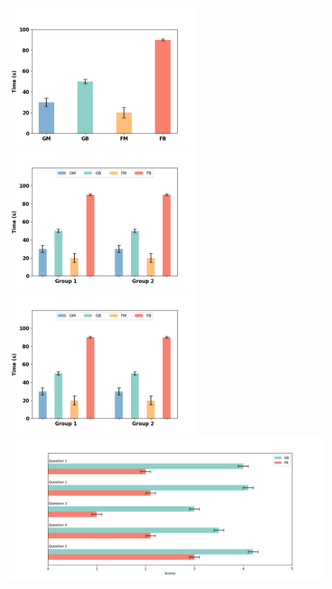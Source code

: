 
<div>
  <a href="/BarChart/BarChart_withErrorBar_vertical.py">
    <img src="/img/BarChart_withErrorBar_vertical.png" alt="Image 1" width="300" />
  </a>
  <a href="/BarChart/BarChart_withErrorBar_vertical_group.py">
    <img src="/img/BarChart_withErrorBar_vertical_group.png" alt="Image 2" width="300" />
  </a>
  <a href="/BarChart/BarChart_withErrorBar_vertical_group.py">
    <img src="/img/BarChart_withErrorBar_vertical_group.png" alt="Image 2" width="300" />
  </a>


</div>
<div>
  <a href="/BarChart/BarChart_withErrorBar_horizontal.py">
    <img src="/img/BarChart_withErrorBar_horizontal_Pair.png" alt="Image 2" width="600" />
  </a>
</div>
